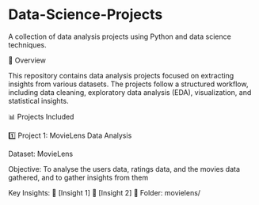 # Data-Science-Projects

A collection of data analysis projects using Python and data science techniques.

📌 Overview

This repository contains data analysis projects focused on extracting insights from various datasets. The projects follow a structured workflow, including data cleaning, exploratory data analysis (EDA), visualization, and statistical insights.

📊 Projects Included

1️⃣ Project 1: MovieLens Data Analysis

Dataset: MovieLens

Objective: To analyse the users data, ratings data, and the movies data gathered, and to gather insights from them

Key Insights:
🔹 [Insight 1]
🔹 [Insight 2]
📂 Folder: movielens/
